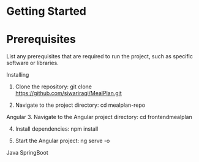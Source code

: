 # Getting Started
 # Prerequisites
List any prerequisites that are required to run the project, such as specific software or libraries.

Installing
1. Clone the repository: 
git clone https://github.com/siwariraqi/MealPlan.git

2. Navigate to the project directory:
cd mealplan-repo

Angular
3. Navigate to the Angular project directory:
cd frontendmealplan

4. Install dependencies:
npm install

 5. Start the Angular project:
ng serve -o

Java SpringBoot
